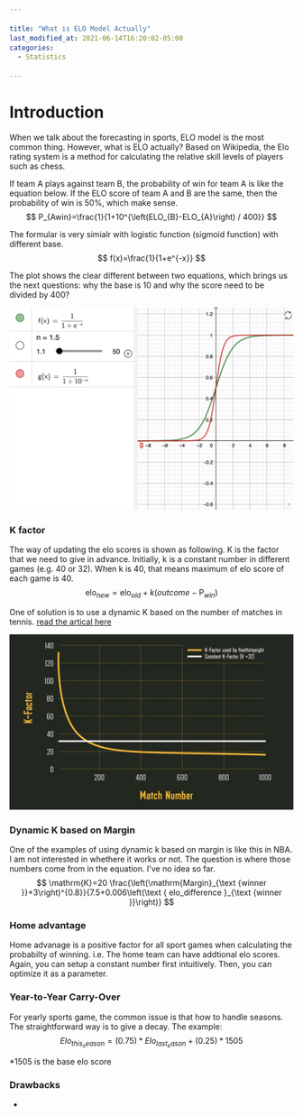 ```yaml
---

title: "What is ELO Model Actually"
last_modified_at: 2021-06-14T16:20:02-05:00
categories:
  - Statistics

---
```


# Introduction

When we talk about the forecasting in sports, ELO model is the most common thing. However, what is ELO actually? Based on Wikipedia, the Elo rating system is a method for calculating the relative skill levels of players such as chess. 

If team A plays against team B, the probability of win for team A is like the equation below. If the ELO score of team A and B are the same, then the probability of win is 50%, which make sense. 
$$
P_{Awin}=\frac{1}{1+10^{\left(ELO_{B}-ELO_{A}\right) / 400}}
$$

The formular is very simialr with logistic function (sigmoid function) with different base.
$$
f(x)=\frac{1}{1+e^{-x}}
$$


The plot shows the clear different between two equations, which brings us the next questions: why the base is 10 and why the score need to be divided by 400?

![](https://raw.githubusercontent.com/jinisaweaklearner/blog/master/assets/images/logistic_vs_elo.png)


### K factor

The way of updating the elo scores is shown as following. K is the factor that we need to give in advance. Initially, k is a constant number in different games (e.g. 40 or 32). When k is 40, that means maximum of elo score of each game is 40.
$$
\text {elo}_{new}=\mathrm{elo}_{old}+k\left(outcome-\operatorname{P}_{win}\right)
$$


One of solution is to use a dynamic K based on the number of matches in tennis. [read the artical here](https://www.betfair.com.au/hub/tennis-elo-modelling/)

![](https://github.com/jinisaweaklearner/blog/blob/master/assets/images/dynamic_k.png?raw=true)


### Dynamic K based on Margin
One of the examples of using dynamic k based on margin is like this in NBA. I am not interested in whethere it works or not. The question is where those numbers come from in the equation. I've no idea so far.
$$
\mathrm{K}=20 \frac{\left(\mathrm{Margin}_{\text {winner }}+3\right)^{0.8}}{7.5+0.006\left(\text { elo_difference }_{\text {winner }}\right)}
$$

### Home advantage

Home advanage is a positive factor for all sport games when calculating the probabilty of winning. i.e. The home team can have addtional elo scores. Again, you can setup a constant number first intuitively. Then, you can optimize it as a parameter.

### Year-to-Year Carry-Over
For yearly sports game, the common issue is that how to handle seasons. The straightforward way is to give a decay. The example:
$$
Elo_{this_season}=(0.75)*Elo_{last_eason}+(0.25)*1505
$$

*1505 is the base elo score

### Drawbacks
- 
